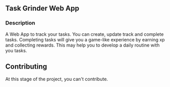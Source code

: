 <h2>Task Grinder Web App</h2>

<h3>Description</h3>
A Web App to track your tasks. You can create, update track and complete tasks. 
Completing tasks will give you a game-like experience by earning xp and collecting rewards.
This may help you to develop a daily routine with you tasks.


## Contributing
At this stage of the project, you can't contribute.
